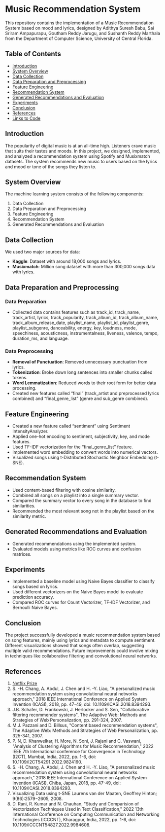 # Music Recommendation System

This repository contains the implementation of a Music Recommendation System based on mood and lyrics, designed by Adithya Suresh Babu, Sai Sriram Ampapurapu, Goutham Reddy Jarugu, and Sushanth Reddy Marthala from the Department of Computer Science, University of Central Florida.

## Table of Contents

- [Introduction](#introduction)
- [System Overview](#system-overview)
- [Data Collection](#data-collection)
- [Data Preparation and Preprocessing](#data-preparation-and-preprocessing)
- [Feature Engineering](#feature-engineering)
- [Recommendation System](#recommendation-system)
- [Generated Recommendations and Evaluation](#generated-recommendations-and-evaluation)
- [Experiments](#experiments)
- [Conclusion](#conclusion)
- [References](#references)
- [Links to Code](#links-to-code)

## Introduction

The popularity of digital music is at an all-time high. Listeners crave music that suits their tastes and moods. In this project, we designed, implemented, and analyzed a recommendation system using Spotify and Musixmatch datasets. The system recommends new music to users based on the lyrics and mood or tone of the songs they listen to.

## System Overview

The machine learning system consists of the following components:
1. Data Collection
2. Data Preparation and Preprocessing
3. Feature Engineering
4. Recommendation System
5. Generated Recommendations and Evaluation

## Data Collection

We used two major sources for data:
- **Kaggle**: Dataset with around 18,000 songs and lyrics.
- **Musixmatch**: Million song dataset with more than 300,000 songs data with lyrics.

## Data Preparation and Preprocessing

### Data Preparation
- Collected data contains features such as track_id, track_name, track_artist, lyrics, track_popularity, track_album_id, track_album_name, track_album_release_date, playlist_name, playlist_id, playlist_genre, playlist_subgenre, danceability, energy, key, loudness, mode, speechiness, acousticness, instrumentalness, liveness, valence, tempo, duration_ms, and language.

### Data Preprocessing
- **Removal of Punctuation**: Removed unnecessary punctuation from lyrics.
- **Tokenization**: Broke down long sentences into smaller chunks called tokens.
- **Word Lemmatization**: Reduced words to their root form for better data processing.
- Created new features called “final” (track_artist and preprocessed lyrics combined) and “final_genre_list” (genre and sub_genre combined).

## Feature Engineering

- Created a new feature called “sentiment” using Sentiment IntensityAnalyzer.
- Applied one-hot encoding to sentiment, subjectivity, key, and mode features.
- Used TF-IDF vectorization for the “final_genre_list” feature.
- Implemented word embedding to convert words into numerical vectors.
- Visualized songs using t-Distributed Stochastic Neighbor Embedding (t-SNE).

## Recommendation System

- Used content-based filtering with cosine similarity.
- Combined all songs on a playlist into a single summary vector.
- Compared the summary vector to every song in the database to find similarities.
- Recommended the most relevant song not in the playlist based on the similarity metric.

## Generated Recommendations and Evaluation

- Generated recommendations using the implemented system.
- Evaluated models using metrics like ROC curves and confusion matrices.

## Experiments

- Implemented a baseline model using Naive Bayes classifier to classify songs based on lyrics.
- Used different vectorizers on the Naive Bayes model to evaluate prediction accuracy.
- Compared ROC curves for Count Vectorizer, TF-IDF Vectorizer, and Bernoulli Naive Bayes.

## Conclusion

The project successfully developed a music recommendation system based on song features, mainly using lyrics and metadata to compute sentiment. Different visualizations showed that songs often overlap, suggesting multiple valid recommendations. Future improvements could involve mixing in techniques like collaborative filtering and convolutional neural networks.

## References

1. [Netflix Prize](https://en.wikipedia.org/wiki/Netflix_Prize)
2. S. -H. Chang, A. Abdul, J. Chen and H. -Y. Liao, "A personalized music recommendation system using convolutional neural networks approach," 2018 IEEE International Conference on Applied System Invention (ICASI), 2018, pp. 47-49, doi: 10.1109/ICASI.2018.8394293.
3. J.B. Schafer, D. Frankowski, J. Herlocker and S. Sen, "Collaborative filtering recommender systems", The Adaptive Web: Methods and Strategies of Web Personalization, pp. 291-324, 2007.
4. M.J. Pazzani and D. Billsus, "Content based recommendation systems", The Adaptive Web: Methods and Strategies of Web Personalization, pp. 325-341, 2007.
5. P. N, D. Khanwelkar, H. More, N. Soni, J. Rajani and C. Vaswani, "Analysis of Clustering Algorithms for Music Recommendation," 2022 IEEE 7th International conference for Convergence in Technology (I2CT), Mumbai, India, 2022, pp. 1-6, doi: 10.1109/I2CT54291.2022.9824160.
6. S. -H. Chang, A. Abdul, J. Chen and H. -Y. Liao, "A personalized music recommendation system using convolutional neural networks approach," 2018 IEEE International Conference on Applied System Invention (ICASI), Chiba, Japan, 2018, pp. 47-49, doi: 10.1109/ICASI.2018.8394293.
7. Visualizing Data using t-SNE Laurens van der Maaten, Geoffrey Hinton; 9(86):2579−2605, 2008.
8. D. Rani, R. Kumar and N. Chauhan, "Study and Comparision of Vectorization Techniques Used in Text Classification," 2022 13th International Conference on Computing Communication and Networking Technologies (ICCCNT), Kharagpur, India, 2022, pp. 1-6, doi: 10.1109/ICCCNT54827.2022.9984608.